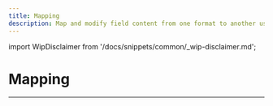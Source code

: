 ```yaml
---
title: Mapping
description: Map and modify field content from one format to another using simple algorithms.
---
```


import WipDisclaimer from '/docs/snippets/common/_wip-disclaimer.md';

# Mapping

---

<WipDisclaimer></WipDisclaimer>
